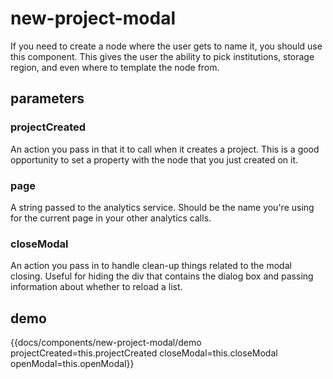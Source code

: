 # new-project-modal

If you need to create a node where the user gets to name it, you should use this component. This gives the user the ability to pick institutions, storage region, and even where to template the node from. 

## parameters
### projectCreated 
An action you pass in that it to call when it creates a project. This is a good opportunity to set a property with the node that you just created on it.
### page
A string passed to the analytics service. Should be the name you're using for the current page in your other analytics calls.
### closeModal
An action you pass in to handle clean-up things related to the modal closing. Useful for hiding the div that contains the dialog box and passing information about whether to reload a list.

## demo
{{docs/components/new-project-modal/demo projectCreated=this.projectCreated closeModal=this.closeModal openModal=this.openModal}}